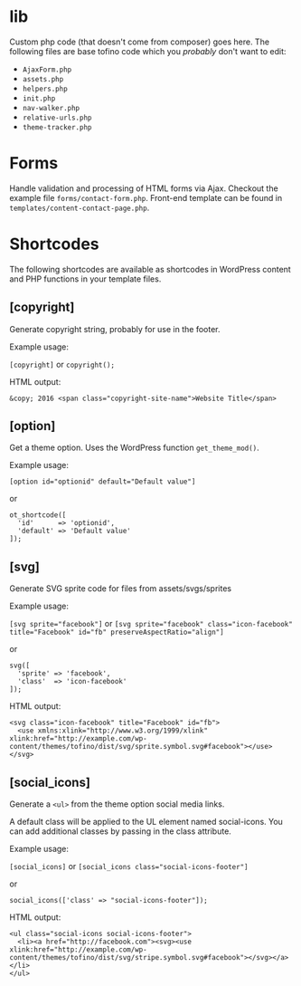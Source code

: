 # lib

Custom php code (that doesn't come from composer) goes here. The following files are base tofino code which you *probably* don't want to edit:

* `AjaxForm.php`
* `assets.php`
* `helpers.php`
* `init.php`
* `nav-walker.php`
* `relative-urls.php`
* `theme-tracker.php`

# Forms

Handle validation and processing of HTML forms via Ajax. Checkout the example file `forms/contact-form.php`. Front-end template can be found in `templates/content-contact-page.php`.

# Shortcodes

The following shortcodes are available as shortcodes in WordPress content and PHP functions in your template files.

## [copyright]

Generate copyright string, probably for use in the footer.

Example usage:

``[copyright]`` or ``copyright();``

HTML output:
```
&copy; 2016 <span class="copyright-site-name">Website Title</span>
```

## [option]

Get a theme option. Uses the WordPress function `get_theme_mod()`.

Example usage:

``[option id="optionid" default="Default value"]``

or

```
ot_shortcode([
  'id'      => 'optionid',
  'default' => 'Default value'
]);
```

## [svg]

Generate SVG sprite code for files from assets/svgs/sprites

Example usage:

``[svg sprite="facebook"]`` or ``[svg sprite="facebook" class="icon-facebook" title="Facebook" id="fb" preserveAspectRatio="align"]``

or

```
svg([
  'sprite' => 'facebook',
  'class'  => 'icon-facebook'
]);
```

HTML output:
```
<svg class="icon-facebook" title="Facebook" id="fb">
  <use xmlns:xlink="http://www.w3.org/1999/xlink" xlink:href="http://example.com/wp-content/themes/tofino/dist/svg/sprite.symbol.svg#facebook"></use>
</svg>
```

## [social_icons]

Generate a `<ul>` from the theme option social media links.

A default class will be applied to the UL element named social-icons. You can add additional classes by passing in the class attribute.

Example usage:

``[social_icons]`` or ``[social_icons class="social-icons-footer"]``

or

``social_icons(['class' => "social-icons-footer"]);``

HTML output:
```
<ul class="social-icons social-icons-footer">
  <li><a href="http://facebook.com"><svg><use xlink:href="http://example.com/wp-content/themes/tofino/dist/svg/stripe.symbol.svg#facebook"></svg></a></li>
</ul>
```
